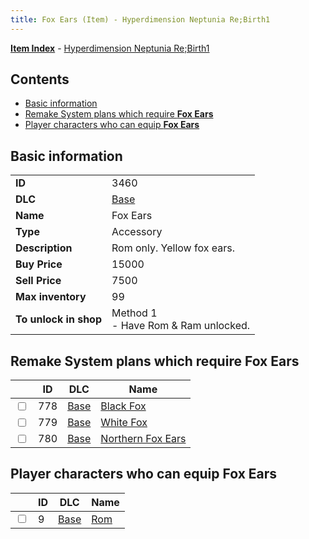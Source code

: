 ```yaml
---
title: Fox Ears (Item) - Hyperdimension Neptunia Re;Birth1
---
```


[**Item Index**](/neptunia/rb1/item/index.html) - [Hyperdimension Neptunia Re;Birth1](/neptunia/rb1)

## Contents

- [Basic information](#basic-information)
- [Remake System plans which require **Fox Ears**](#remake-system-plans-which-require-fox-ears)
- [Player characters who can equip **Fox Ears**](#player-characters-who-can-equip-fox-ears)
## Basic information

|   |   |
| -- | -- |
| **ID** | 3460 |
| **DLC** | [Base](/neptunia/rb1/dlc/1-base.html) |
| **Name** | Fox Ears |
| **Type** | Accessory |
| **Description** | Rom only. Yellow fox ears. |
| **Buy Price** | 15000 |
| **Sell Price** | 7500 |
| **Max inventory** | 99 |
| **To unlock in shop** | Method 1<br />- Have Rom & Ram unlocked. |


## Remake System plans which require **Fox Ears**

|    | ID | DLC | Name |
| -- | -- | --- | ---- |
| <input type="checkbox" id="rb1-quest-1-778" class="trackbox" /> | 778 | [Base](/neptunia/rb1/dlc/1-base.html) | [Black Fox](/neptunia/rb1/quest/1-778-black-fox.html) |
| <input type="checkbox" id="rb1-quest-1-779" class="trackbox" /> | 779 | [Base](/neptunia/rb1/dlc/1-base.html) | [White Fox](/neptunia/rb1/quest/1-779-white-fox.html) |
| <input type="checkbox" id="rb1-quest-1-780" class="trackbox" /> | 780 | [Base](/neptunia/rb1/dlc/1-base.html) | [Northern Fox Ears](/neptunia/rb1/quest/1-780-northern-fox-ears.html) |


## Player characters who can equip **Fox Ears**

|    | ID | DLC | Name |
| -- | -- | --- | ---- |
| <input type="checkbox" id="rb1-player-1-9" class="trackbox" /> | 9 | [Base](/neptunia/rb1/dlc/1-base.html) | [Rom](/neptunia/rb1/player/1-9-rom.html) |
